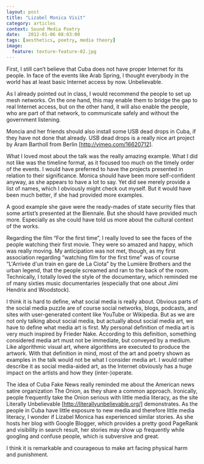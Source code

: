 ```yaml
---
layout: post
title: "Lizabel Monica Visit"
category: articles
context: Sound Media Poetry
date:   2012-01-06 08:03:00
tags: [aesthetics, poetry, media theory]
image:
  feature: texture-feature-02.jpg
---
```


First, I still can’t believe that Cuba does not have proper Internet for its people. In face of the events like Arab Spring, I thought everybody in the world has at least basic Internet access by now. Unbelievable.

As I already pointed out in class, I would recommend the people to set up mesh networks. On the one hand, this may enable them to bridge the gap to real Internet access, but on the other hand, it will also enable the people, who are part of that network, to communicate safely and without the government listening.

Moncia and her friends should also install some USB dead drops in Cuba, if they have not done that already. USB dead drops is a really nice art project by Aram Bartholl from Berlin [http://vimeo.com/16620712].

What I loved most about the talk was the really amazing example. What I did not like was the timeline format, as it focused too much on the timely order of the events. I would have preferred to have the projects presented in relation to their significance. Monica should have been more self-confident anyway, as she appears to have a lot to say. Yet did see merely provide a list of names, which I obviously might check out myself. But it would have been much better, if she had provided more examples.

A good example she gave were the ready-mades of state security files that some artist’s presented at the Biennale. But she should have provided much more. Especially as she could have told us more about the cultural context of the works.

Regarding the film “For the first time”, I really loved to see the faces of the people watching their first movie. They were so amazed and happy, which was really moving. My anticipation was not met, though, as my first association regarding “watching film for the first time” was of course “L'Arrivée d'un train en gare de La Ciota” by the Lumière Brothers and the urban legend, that the people screamed and ran to the back of the room. Technically, I totally loved the style of the documentary, which reminded me of many sixties music documentaries (especially that one about Jimi Hendrix and Woodstock). 

I think it is hard to define, what social media is really about. Obvious parts of the social media puzzle are of course social networks, blogs, podcasts, and sites with user-generated content like YouTube or Wikipedia. But as we are not only talking about social media, but actually about social media art, we have to define what media art is first. My personal definition of media art is very much inspired by Frieder Nake. According to this definition, something considered media art must not be immediate, but conveyed by a medium. Like algorithmic visual art, where algorithms are executed to produce the artwork. With that definition in mind, most of the art and poetry shown as examples in the talk would not be what I consider media art. I would rather describe it as social media-aided art, as the Internet obviously has a huge impact on the artists and how they (inter-)operate.

The idea of Cuba Fake News really reminded me about the American news satire organization The Onion, as they share a common approach. Ironically, people frequently take the Onion serious with little media literacy, as the site Literally Unbelievable [http://literallyunbelievable.org/] demonstrates. As the people in Cuba have little exposure to new media and therefore little media literacy, I wonder if Lizabel Monica has experienced similar stories. As she hosts her blog with Google Blogger, which provides a pretty good PageRank and visibility in search result, her stories may show up frequently while googling and confuse people, which is subversive and great.

I think it is remarkable and courageous to make art facing physical harm and punishment. 


